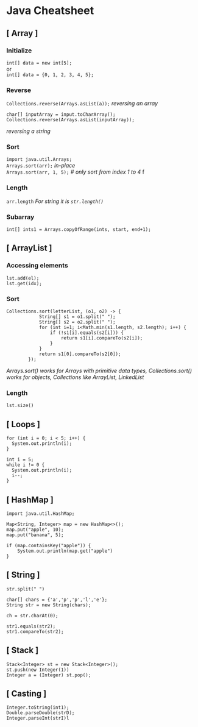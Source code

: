 # Java Cheatsheet 

## [ Array ]

### Initialize
`int[] data = new int[5];`         
or            
`int[] data = {0, 1, 2, 3, 4, 5};`         


### Reverse
`Collections.reverse(Arrays.asList(a));` *reversing an array*  

```
char[] inputArray = input.toCharArray(); 
Collections.reverse(Arrays.asList(inputArray));
```
*reversing a string*

### Sort
`import java.util.Arrays;`       
`Arrays.sort(arr);` *in-place*                 
`Arrays.sort(arr, 1, 5);` *# only sort from index 1 to 4*     f

### Length 
`arr.length` *For string it is `str.length()`*    

### Subarray
`int[] ints1 = Arrays.copyOfRange(ints, start, end+1);` 

## [ ArrayList ]

### Accessing elements 
```
lst.add(el);
lst.get(idx);
```

### Sort 
```
Collections.sort(letterList, (o1, o2) -> {
            String[] s1 = o1.split(" ");
            String[] s2 = o2.split(" ");
            for (int i=1; i<Math.min(s1.length, s2.length); i++) {
                if (!s1[i].equals(s2[i])) {
                    return s1[i].compareTo(s2[i]);
                }
            }
            return s1[0].compareTo(s2[0]);
        }); 
```         

*Arrays.sort() works for Arrays with primitive data types, Collections.sort() works for objects, Collections like ArrayList, LinkedList* 

### Length
`lst.size()`          
                

## [ Loops ]
```
for (int i = 0; i < 5; i++) {
  System.out.println(i);
}
```

```
int i = 5;
while i != 0 {
  System.out.println(i);
  i--;
}
```

## [ HashMap ]
```
import java.util.HashMap; 

Map<String, Integer> map = new HashMap<>(); 
map.put("apple", 10); 
map.put("banana", 5);

if (map.containsKey("apple")) {
	System.out.println(map.get("apple")
}

```

## [ String ]
`str.split(" ")` 

```
char[] chars = {'a','p','p','l','e'};
String str = new String(chars); 
```      

`ch = str.charAt(0); `      

```
str1.equals(str2);
str1.compareTo(str2);
```           


## [ Stack ]
```
Stack<Integer> st = new Stack<Integer>();
st.push(new Integer(1))
Integer a = (Integer) st.pop();
```

## [ Casting ]
```
Integer.toString(int1);
Double.parseDouble(strD);
Integer.parseInt(strI)l
```



